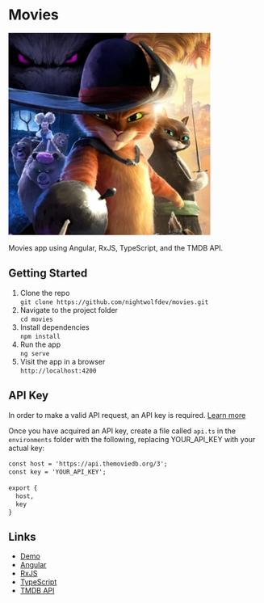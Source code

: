# Movies

![Movies App](./src/assets/img/movies-app.png)

Movies app using Angular, RxJS, TypeScript, and the TMDB API.

## Getting Started

1. Clone the repo  
  `git clone https://github.com/nightwolfdev/movies.git`
2. Navigate to the project folder  
  `cd movies`
3. Install dependencies  
  `npm install`
4. Run the app  
  `ng serve`
5. Visit the app in a browser  
  `http://localhost:4200`

## API Key

In order to make a valid API request, an API key is required. [Learn more](https://www.themoviedb.org/documentation/api)

Once you have acquired an API key, create a file called `api.ts` in the `environments` folder with the following, replacing YOUR_API_KEY with your actual key:

```
const host = 'https://api.themoviedb.org/3';
const key = 'YOUR_API_KEY';

export {
  host,
  key
}
```

## Links

* [Demo](https://nightwolf.dev/demos/movies)
* [Angular](https://angular.io)
* [RxJS](https://rxjs.dev)
* [TypeScript](https://www.typescriptlang.org)
* [TMDB API](https://www.themoviedb.org/)